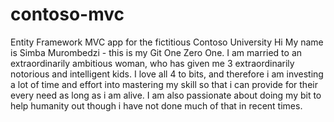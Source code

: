# contoso-mvc
Entity Framework MVC app for the fictitious Contoso University
Hi My name is Simba Murombedzi - this is my Git One Zero One. I am married to an extraordinarily ambitious woman, who has given me 3 extraordinarily notorious and intelligent kids. I love all 4 to bits, and therefore i am investing a lot of time and effort into mastering my skill so that i can provide for their every need as long as i am alive. I am also passionate about doing my bit to help humanity out though i have not done much of that in recent times.
